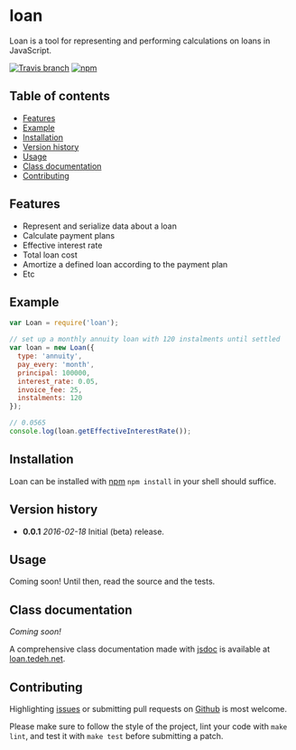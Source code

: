 # loan

Loan is a tool for representing and performing calculations on loans in JavaScript.

[loan-npm]: https://www.npmjs.com/package/loan
[loan-travis]: https://travis-ci.org/tedeh/loan
[badge-travis]: https://img.shields.io/travis/tedeh/loan/master.svg?style=flat-square
[badge-npm]: https://img.shields.io/npm/v/loan.svg?style=flat-square

[![Travis branch][badge-travis]][loan-travis]
[![npm][badge-npm]][loan-npm]

## Table of contents

- [Features](#features)
- [Example](#example)
- [Installation](#installation)
- [Version history](#version-history)
- [Usage](#usage)
- [Class documentation](#class-documentation)
- [Contributing](#contributing)

## Features

* Represent and serialize data about a loan
* Calculate payment plans
* Effective interest rate
* Total loan cost
* Amortize a defined loan according to the payment plan
* Etc

## Example

```javascript
var Loan = require('loan');

// set up a monthly annuity loan with 120 instalments until settled
var loan = new Loan({
  type: 'annuity',
  pay_every: 'month',
  principal: 100000,
  interest_rate: 0.05,
  invoice_fee: 25,
  instalments: 120
});

// 0.0565
console.log(loan.getEffectiveInterestRate());
```

## Installation

Loan can be installed with [npm](https://github.com/npm/npm) `npm install` in your shell should suffice.

## Version history

- **0.0.1**
  *2016-02-18*
  Initial (beta) release.

## Usage

Coming soon! Until then, read the source and the tests.

## Class documentation

*Coming soon!*

A comprehensive class documentation made with [jsdoc](http://usejsdoc.org/) is available at [loan.tedeh.net](http://loan.tedeh.net).

## Contributing

Highlighting [issues](https://github.com/tedeh/loan/issues) or submitting pull
requests on [Github](https://github.com/tedeh/loan) is most welcome.

Please make sure to follow the style of the project, lint your code with `make lint`, and test it with `make test` before submitting a patch.
